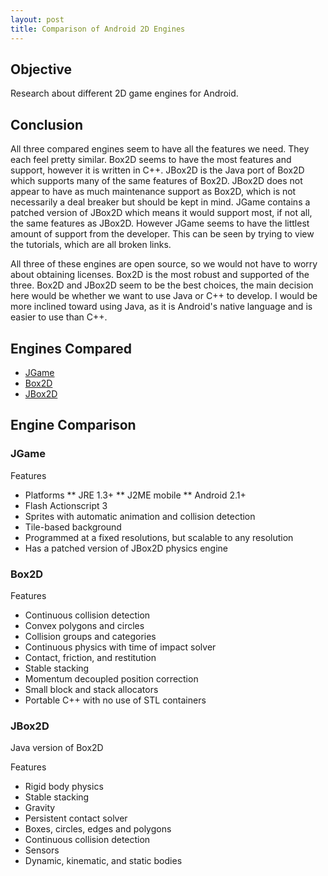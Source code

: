 ```yaml
---
layout: post
title: Comparison of Android 2D Engines
---
```


## Objective
Research about different 2D game engines for Android.

## Conclusion
All three compared engines seem to have all the features we need. They each feel pretty similar. Box2D seems to have the most features and support, however it is written in C++. JBox2D is the Java port of Box2D which supports many of the same features of Box2D. JBox2D does not appear to have as much maintenance support as Box2D, which is not necessarily a deal breaker but should be kept in mind. JGame contains a patched version of JBox2D which means it would support most, if not all, the same features as JBox2D. However JGame seems to have the littlest amount of support from the developer. This can be seen by trying to view the tutorials, which are all broken links.

All three of these engines are open source, so we would not have to worry about obtaining licenses. Box2D is the most robust and supported of the three. Box2D and JBox2D seem to be the best choices, the main decision here would be whether we want to use Java or C++ to develop. I would be more inclined toward using Java, as it is Android's native language and is easier to use than C++.

## Engines Compared

*	[JGame](http://www.13thmonkey.org/~boris/jgame/)
*	[Box2D](http://box2d.org/about/)
*	[JBox2D](http://www.jbox2d.org/)

## Engine Comparison
### JGame

Features
*	Platforms
**	JRE 1.3+
**	J2ME mobile
**	Android 2.1+
*	Flash Actionscript 3
*	Sprites with automatic animation and collision detection
*	Tile-based background
*	Programmed at a fixed resolutions, but scalable to any resolution
*	Has a patched version of JBox2D physics engine

### Box2D

Features
*	Continuous collision detection
*	Convex polygons and circles
*	Collision groups and categories
*	Continuous physics with time of impact solver
*	Contact, friction, and restitution
*	Stable stacking
*	Momentum decoupled position correction
*	Small block and stack allocators
*	Portable C++ with no use of STL containers

### JBox2D

Java version of Box2D

Features
*	Rigid body physics
*	Stable stacking
*	Gravity
*	Persistent contact solver
*	Boxes, circles, edges and polygons
*	Continuous collision detection
*	Sensors
*	Dynamic, kinematic, and static bodies
